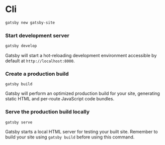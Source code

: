 # Cli

```bash
gatsby new gatsby-site
```

### Start development server

```bash
gatsby develop
```

Gatsby will start a hot-reloading development environment accessible by default at `http://localhost:8000`.

### Create a production build

```shell
gatsby build
```

Gatsby will perform an optimized production build for your site, generating static HTML and per-route JavaScript code bundles.

### Serve the production build locally

```shell
gatsby serve
```

Gatsby starts a local HTML server for testing your built site. Remember to build your site using `gatsby build` before using this command.